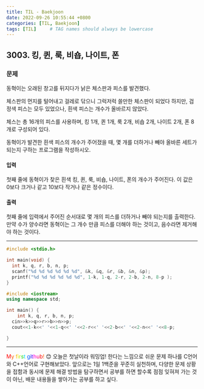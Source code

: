 ```yaml
---
title: TIL - Baekjoon
date: 2022-09-26 10:55:44 +0800
categories: [TIL, Baekjoon]
tags: [TIL]     # TAG names should always be lowercase
---
```


## 3003. 킹, 퀸, 룩, 비숍, 나이트, 폰

### 문제
동혁이는 오래된 창고를 뒤지다가 낡은 체스판과 피스를 발견했다.

체스판의 먼지를 털어내고 걸레로 닦으니 그럭저럭 쓸만한 체스판이 되었다
하지만, 검정색 피스는 모두 있었으나, 흰색 피스는 개수가 올바르지 않았다.

체스는 총 16개의 피스를 사용하며, 킹 1개, 퀸 1개, 룩 2개, 비숍 2개, 나이트 2개, 폰 8개로 구성되어 있다.

동혁이가 발견한 흰색 피스의 개수가 주어졌을 때, 몇 개를 더하거나 빼야 올바른 세트가 되는지 구하는 프로그램을 작성하시오.

#### 입력
첫째 줄에 동혁이가 찾은 흰색 킹, 퀸, 룩, 비숍, 나이트, 폰의 개수가 주어진다. 이 값은 0보다 크거나 같고 10보다 작거나 같은 정수이다.

#### 출력
첫째 줄에 입력에서 주어진 순서대로 몇 개의 피스를 더하거나 빼야 되는지를 출력한다. 만약 수가 양수라면 동혁이는 그 개수 만큼 피스를 더해야 하는 것이고, 음수라면 제거해야 하는 것이다.

***

```C
#include <stdio.h>

int main(void) {
  int k, q, r, b, n, p;
  scanf("%d %d %d %d %d %d", &k, &q, &r, &b, &n, &p);
  printf("%d %d %d %d %d %d", 1-k, 1-q, 2-r, 2-b, 2-n, 8-p );
}
```

```C++
#include <iostream>
using namespace std;

int main() {
    int k, q, r, b, n, p;
  cin>>k>>q>>r>>b>>n>>p;
  cout<<1-k<<' '<<1-q<<' '<<2-r<<' '<<2-b<<' '<<2-n<<' '<<8-p;

}
```


***

<font color="#FF0000"> M</font><font color="#FF5E00">y</font><font color="#FFBB00"> f</font><font color="#FFE400">i</font><font color="#ABF200">r</font><font color="#1DDB16">s</font><font color="#00D8FF">t </font><font color="#0054FF">g</font><font color="##0100FF">i</font><font color="#5F00FF">t</font><font color="#FF00DD">h</font><font color="#FF007F">u</font><font color="#FF0000">b</font><font color="#FF5E00">! </font>😊
오늘은 첫날이라 워밍업! 한다는 느낌으로 쉬운 문제 하나를 C언어와 C++언어로 구현해보았다.
앞으로는 1일 1백준을 꾸준히 실천하며, 다양한 문제 상황을 접함과 동시에 문제 해결 방법을 탐구하면서 공부를 하면 할수록 점점 잊혀져 가는 것이 아닌, 배운 내용들을 쌓아가는 공부를 하고 싶다.